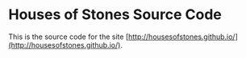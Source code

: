 Houses of Stones Source Code
============================

This is the source code for the site [http://housesofstones.github.io/](http://housesofstones.github.io/).
